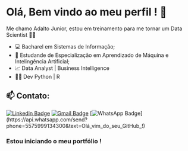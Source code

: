 # Olá, Bem vindo ao meu perfil ! 👋

Me chamo Adalto Junior, estou em treinamento para me tornar um Data Scientist :man_technologist: 

- 💻 Bacharel em Sistemas de Informação;
- :robot: Estudande de Especialização em Aprendizado de Máquina e Intelingência Artificial;
- 📈 Data Analyst | Business Intelligence
- :man_technologist: Dev Python | R



## 📫 Contato:


[![Linkedin Badge](https://img.shields.io/badge/-LinkedIn-blue?style=flat-square&logo=Linkedin&logoColor=white&link=https://www.linkedin.com/in/adaltojsjunior/)](https://www.linkedin.com/in/adaltojsjunior/) [![Gmail Badge](https://img.shields.io/badge/-Gmail-red?style=flat-square&logo=Email&logoColor=white&link=https://mail.google.com/mail/u/0/?view=cm&fs=1&tf=1&source=mailto&to=adaltojsj@gmail.com)](https://mail.google.com/mail/u/0/?view=cm&fs=1&tf=1&source=mailto&to=adaltojsj@gmail.com) [![WhatsApp Badge](https://img.shields.io/badge/-WhatsApp-34af23?style=flat-square&logo=WhatsApp&logoColor=white&link=https://api.whatsapp.com/send?phone=5575999134300&text=Olá_vim_do_seu_GitHub_!)](https://api.whatsapp.com/send?phone=5575999134300&text=Olá_vim_do_seu_GitHub_!) 

### Estou iniciando o meu portfólio ! 

<!--
**adaltojsj/adaltojsj** is a ✨ _special_ ✨ repository because its `README.md` (this file) appears on your GitHub profile.

Here are some ideas to get you started:

- 🔭 I’m currently working on ...
- 🌱 I’m currently learning ...
- 👯 I’m looking to collaborate on ...
- 🤔 I’m looking for help with ...
- 💬 Ask me about ...
- 📫 How to reach me: ...
- 😄 Pronouns: ...
- ⚡ Fun fact: ...
-->
